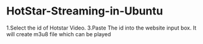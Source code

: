 # HotStar-Streaming-in-Ubuntu

1.Select the id of Hotstar Video.
3.Paste The id into the website input box. It will create m3u8 file which can be played
